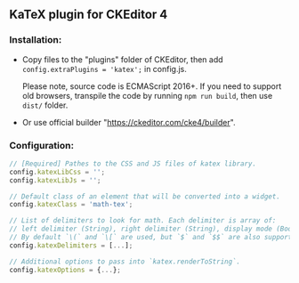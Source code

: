 KaTeX plugin for CKEditor 4
----------------

### Installation:

- Copy files to the "plugins" folder of CKEditor,
  then add `config.extraPlugins = 'katex';` in config.js.

  Please note, source code is ECMAScript 2016+. If you need to support old
  browsers, transpile the code by running `npm run build`, then use `dist/` folder.

- Or use official builder "https://ckeditor.com/cke4/builder".

### Configuration:

```js
// [Required] Pathes to the CSS and JS files of katex library.
config.katexLibCss = '';
config.katexLibJs = '';

// Default class of an element that will be converted into a widget.
config.katexClass = 'math-tex';

// List of delimiters to look for math. Each delimiter is array of:
// left delimiter (String), right delimiter (String), display mode (Boolean).
// By default `\(` and `\[` are used, but `$` and `$$` are also supported.
config.katexDelimiters = [...];

// Additional options to pass into `katex.renderToString`.
config.katexOptions = {...};
```
